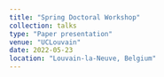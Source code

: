 ```yaml
---
title: "Spring Doctoral Workshop"
collection: talks
type: "Paper presentation"
venue: "UCLouvain"
date: 2022-05-23
location: "Louvain-la-Neuve, Belgium"
---
```

